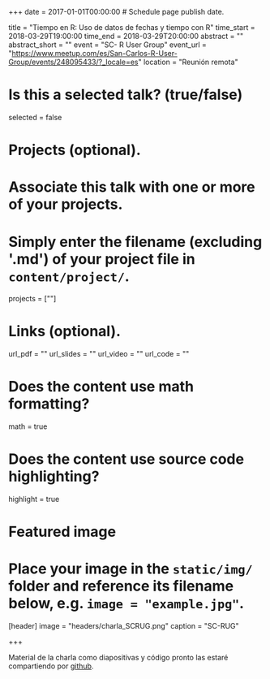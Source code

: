 +++
date = 2017-01-01T00:00:00  # Schedule page publish date.

title = "Tiempo en R: Uso de datos de fechas y tiempo con R"
time_start = 2018-03-29T19:00:00
time_end = 2018-03-29T20:00:00
abstract = ""
abstract_short = ""
event = "SC- R User Group"
event_url = "https://www.meetup.com/es/San-Carlos-R-User-Group/events/248095433/?_locale=es"
location = "Reunión remota"

# Is this a selected talk? (true/false)
selected = false

# Projects (optional).
#   Associate this talk with one or more of your projects.
#   Simply enter the filename (excluding '.md') of your project file in `content/project/`.
projects = [""]

# Links (optional).
url_pdf = ""
url_slides = ""
url_video = ""
url_code = ""

# Does the content use math formatting?
math = true

# Does the content use source code highlighting?
highlight = true

# Featured image
# Place your image in the `static/img/` folder and reference its filename below, e.g. `image = "example.jpg"`.
[header]
image = "headers/charla_SCRUG.png"
caption = "SC-RUG"

+++

Material de la charla como diapositivas y código pronto las estaré compartiendo por [github](https://github.com/ronnyhdez). 
